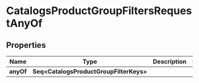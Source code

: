 

# CatalogsProductGroupFiltersRequestAnyOf


## Properties

Name | Type | Description | Notes
------------ | ------------- | ------------- | -------------
**anyOf** | **Seq&lt;CatalogsProductGroupFilterKeys&gt;** |  | 



